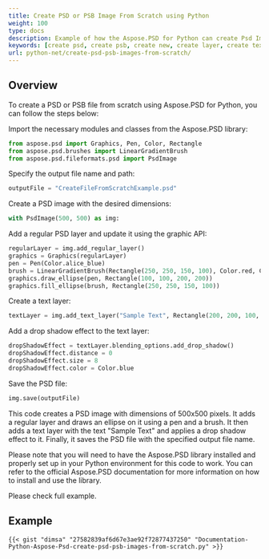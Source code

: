 ```yaml
---
title: Create PSD or PSB Image From Scratch using Python
weight: 100
type: docs
description: Example of how the Aspose.PSD for Python can create Psd Image from scratch
keywords: [create psd, create psb, create new, create layer, create text layer, psd api, python, code sample]
url: python-net/create-psd-psb-images-from-scratch/
---
```


## **Overview**
To create a PSD or PSB file from scratch using Aspose.PSD for Python, you can follow the steps below:

Import the necessary modules and classes from the Aspose.PSD library:
```python 
from aspose.psd import Graphics, Pen, Color, Rectangle
from aspose.psd.brushes import LinearGradientBrush
from aspose.psd.fileformats.psd import PsdImage
```

Specify the output file name and path:

```python 
outputFile = "CreateFileFromScratchExample.psd"
```
Create a PSD image with the desired dimensions:

```python 
with PsdImage(500, 500) as img:
```
Add a regular PSD layer and update it using the graphic API:

```python 
regularLayer = img.add_regular_layer()
graphics = Graphics(regularLayer)
pen = Pen(Color.alice_blue)
brush = LinearGradientBrush(Rectangle(250, 250, 150, 100), Color.red, Color.aquamarine, 45)
graphics.draw_ellipse(pen, Rectangle(100, 100, 200, 200))
graphics.fill_ellipse(brush, Rectangle(250, 250, 150, 100))
```

Create a text layer:
```python 
textLayer = img.add_text_layer("Sample Text", Rectangle(200, 200, 100, 100))
```

Add a drop shadow effect to the text layer:
```python 
dropShadowEffect = textLayer.blending_options.add_drop_shadow()
dropShadowEffect.distance = 0
dropShadowEffect.size = 8
dropShadowEffect.color = Color.blue
```

Save the PSD file:
```python 
img.save(outputFile)
```

This code creates a PSD image with dimensions of 500x500 pixels. It adds a regular layer and draws an ellipse on it using a pen and a brush. It then adds a text layer with the text "Sample Text" and applies a drop shadow effect to it. Finally, it saves the PSD file with the specified output file name.

Please note that you will need to have the Aspose.PSD library installed and properly set up in your Python environment for this code to work. You can refer to the official Aspose.PSD documentation for more information on how to install and use the library.

Please check full example.

## **Example**
	{{< gist "dimsa" "27582839af6d67e3ae92f72877437250" "Documentation-Python-Aspose-Psd-create-psd-psb-images-from-scratch.py" >}}